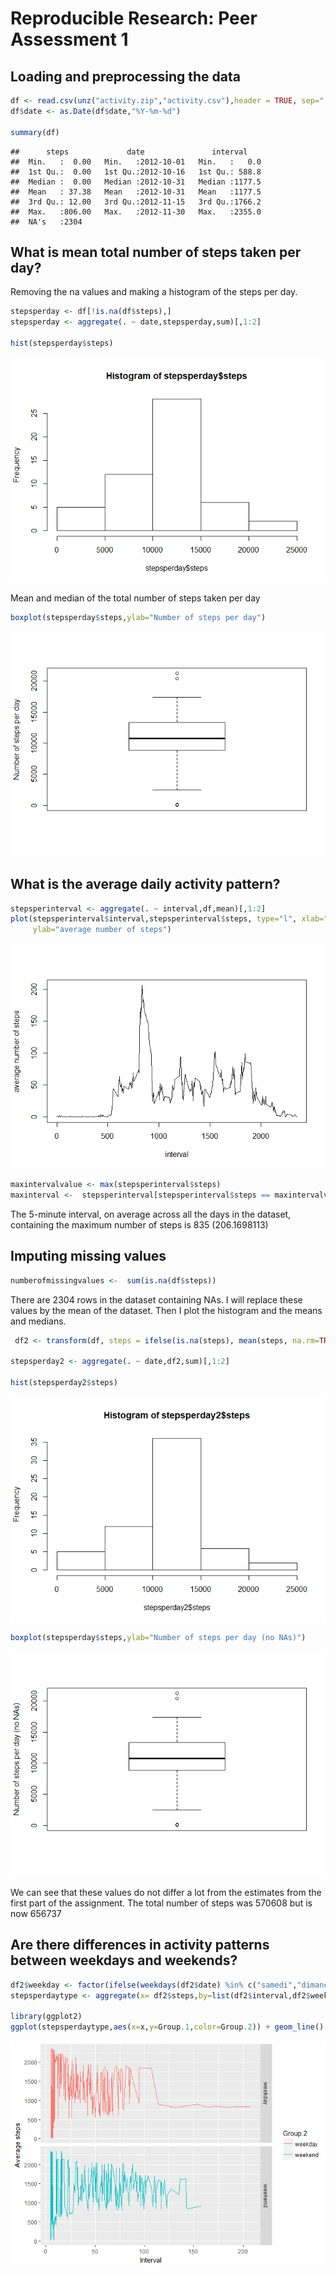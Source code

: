 # Reproducible Research: Peer Assessment 1


## Loading and preprocessing the data

```r
df <- read.csv(unz("activity.zip","activity.csv"),header = TRUE, sep=",")
df$date <- as.Date(df$date,"%Y-%m-%d")

summary(df)
```

```
##      steps             date               interval     
##  Min.   :  0.00   Min.   :2012-10-01   Min.   :   0.0  
##  1st Qu.:  0.00   1st Qu.:2012-10-16   1st Qu.: 588.8  
##  Median :  0.00   Median :2012-10-31   Median :1177.5  
##  Mean   : 37.38   Mean   :2012-10-31   Mean   :1177.5  
##  3rd Qu.: 12.00   3rd Qu.:2012-11-15   3rd Qu.:1766.2  
##  Max.   :806.00   Max.   :2012-11-30   Max.   :2355.0  
##  NA's   :2304
```



## What is mean total number of steps taken per day?
Removing the na values and making a histogram of the steps per day. 


```r
stepsperday <- df[!is.na(df$steps),]
stepsperday <- aggregate(. ~ date,stepsperday,sum)[,1:2]

hist(stepsperday$steps)
```

![](PA1_template_files/figure-html/unnamed-chunk-2-1.png)<!-- -->


Mean and median of the total number of steps taken per day

```r
boxplot(stepsperday$steps,ylab="Number of steps per day")
```

![](PA1_template_files/figure-html/unnamed-chunk-3-1.png)<!-- -->



## What is the average daily activity pattern?

```r
stepsperinterval <- aggregate(. ~ interval,df,mean)[,1:2]
plot(stepsperinterval$interval,stepsperinterval$steps, type="l", xlab="interval",
     ylab="average number of steps")
```

![](PA1_template_files/figure-html/unnamed-chunk-4-1.png)<!-- -->

```r
maxintervalvalue <- max(stepsperinterval$steps)
maxinterval <-  stepsperinterval[stepsperinterval$steps == maxintervalvalue,1]
```
The 5-minute interval, on average across all the days in the dataset, containing
the maximum number of steps is 835 (206.1698113)


## Imputing missing values


```r
numberofmissingvalues <-  sum(is.na(df$steps))
```

There are 2304 rows in the dataset containing NAs. I will
replace these values by the mean of the dataset. Then I plot the histogram and the means and medians.


```r
 df2 <- transform(df, steps = ifelse(is.na(steps), mean(steps, na.rm=TRUE), steps))

stepsperday2 <- aggregate(. ~ date,df2,sum)[,1:2]

hist(stepsperday2$steps)
```

![](PA1_template_files/figure-html/unnamed-chunk-6-1.png)<!-- -->

```r
boxplot(stepsperday$steps,ylab="Number of steps per day (no NAs)")
```

![](PA1_template_files/figure-html/unnamed-chunk-6-2.png)<!-- -->


We can see that these values do not differ a lot from the estimates from the first part of the assignment.
The total number of steps was 570608 but is now 656737


## Are there differences in activity patterns between weekdays and weekends?



```r
df2$weekday <- factor(ifelse(weekdays(df2$date) %in% c("samedi","dimanche"), "weekend","weekday"))
stepsperdaytype <- aggregate(x= df2$steps,by=list(df2$interval,df2$weekday), FUN="mean")

library(ggplot2)
ggplot(stepsperdaytype,aes(x=x,y=Group.1,color=Group.2)) + geom_line() + xlab("Interval") + ylab("Average steps") + facet_grid(stepsperdaytype$Group.2 ~ .)
```

![](PA1_template_files/figure-html/unnamed-chunk-7-1.png)<!-- -->



